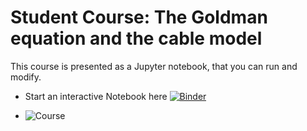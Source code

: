 # Student Course: The Goldman equation and the cable model

This course is presented as a Jupyter notebook, that you can run and modify.

- Start an interactive Notebook here
  [![Binder](https://mybinder.org/badge_logo.svg)](https://mybinder.org/v2/gh/moritz-s/GoldmannAndCable/HEAD?labpath=Course.ipynb)

-  ![Course](https://github.com/moritz-s/GoldmanAndCable/blob/main/Course.ipynb)
